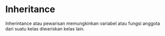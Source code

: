 # Inheritance
Inherintance atau pewarisan memungkinkan variabel atau fungsi anggota dari suatu kelas diwariskan kelas lain.
